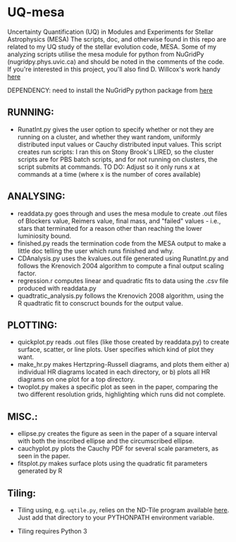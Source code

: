 # UQ-mesa

Uncertainty Quantification (UQ) in Modules and Experiments for Stellar Astrophysics (MESA) 
The scripts, doc, and otherwise found in this repo are related to my UQ study of the stellar evolution code, MESA.
Some of my analyzing scripts utilise the mesa module for python from NuGridPy (nugridpy.phys.uvic.ca) and should be noted in the comments of the code. If you're interested in this project, you'll also find D. Willcox's work handy [here](https://github.com/dwillcox/nuq)

DEPENDENCY: need to install the NuGridPy python package from [here](https://github.com/NuGrid/NuGridPy)

## RUNNING:

- RunatInt.py gives the user option to specify whether or not they are running on a cluster, and whether they want random, uniformly distributed input values or Cauchy distributed input values. This script creates run scripts: I ran this on Stony Brook's LIRED, so the cluster scripts are for PBS batch scripts, and for not running on clusters, the script submits at commands. TO DO: Adjust so it only runs x at commands at a time (where x is the number of cores available)

## ANALYSING:

- readdata.py goes through and uses the mesa module to create .out files of Blockers value, Reimers value, final mass, and "failed" values - i.e., stars that terminated for a reason other than reaching the lower luminiosity bound.
- finished.py reads the termination code from the MESA output to make a little doc telling the user which runs finished and why.
- CDAnalysis.py uses the kvalues.out file generated using RunatInt.py and follows the Krenovich 2004 algorithm to compute a final output scaling factor.
- regression.r computes linear and quadratic fits to data using the .csv file produced with readdata.py
- quadtratic_analysis.py follows the Krenovich 2008 algorithm, using the R quadtratic fit to conscruct bounds for the output value.


## PLOTTING:

- quickplot.py reads .out files (like those created by readdata.py) to create surface, scatter, or line plots. User specifies which kind of plot they want.
- make_hr.py makes Hertzpring-Russell diagrams, and plots them either a) individual HR diagrams located in each directory, or b) plots all HR diagrams on one plot for a top directory.
- twoplot.py makes a specific plot as seen in the paper, comparing the two different resolution grids, highlighting which runs did not complete. 

## MISC.:

- ellipse.py creates the figure as seen in the paper of a square interval with both the inscribed ellipse and the circumscribed ellipse.
- cauchyplot.py plots the Cauchy PDF for several scale parameters, as seen in the paper.
- fitsplot.py makes surface plots using the quadratic fit parameters generated by R

## Tiling:

- Tiling using, e.g. `uqtile.py`, relies on the ND-Tile program available [here](https://github.com/dwillcox/ND-Tile). Just add that directory to your PYTHONPATH environment variable.

- Tiling requires Python 3
